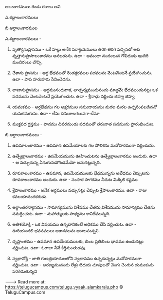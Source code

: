 అలంకారములు రెండు రకాలు అవి

ఎ.శబ్దాలంకారములు

బి.అర్ధాలంకారముల

ఎ.శబ్దాలంకారములు -

1. వృత్యానుప్రాసము - ఒకే హల్లు అనేక పర్యాయములు తిరిగి తిరిగి వచ్చినచో అది వృత్తానుప్రాసాలంకారము అనబడును. ఉదా - అమందా నందంబున గోవిదుడు ఇందిరి మందిరంబు చొచ్చి.

2. చేకాను ప్రాసము - అర్ధ భేధముతో రెండక్షరముల పదమును వెంటవెంటనే ప్రయేగించును. ఉదా - పాప హరుహరు సేవించెదను.

3. లాటానుప్రాసము - అర్ధమునందుగాక, తాత్పర్యమందునందు మాత్రమే భేదముండునట్లు ఒక పదమును వెంటవెంటనే ప్రయొగించుట. ఉదా - శ్రీనాధు వర్ణించు జిహ్వ జిహ్వ

4. యమకము - అర్ధభేధము గల అక్షరముల సముదాయము మరల మరల ఉచ్చరింపబడినచో యమకమగును. ఉదా - లేమ దనుజులగెలువగా లేమా

5. ముక్తపద గ్రస్తము - పాదము చివరనుండు పదముతో తరువాత పదమును ప్రారంభించుట.

బి.అర్ధాలంకారములు -

1. ఉపమాలంకారము - ఉపమాన ఉపమేయాలకు గల పోలికను మనోహరముగా వర్ణించును.

2. ఉత్ప్రేక్షాలంకారము - ఉపమేయమును ఊహించుటను ఉత్ప్రేక్షాలంకారము అందురు. ఉదా - ఆ వచ్చుచున్న ఏనుగునడగొండమేమో అనునట్లున్నది.

3. రూపకాలంకారము - ఉపమాన, ఉపమేయములకు భేధమున్నను అభేధము చెప్పుటను రూపకాలంకారము అందురు. ఉదా - సంసార సాగరము నీదుట మిక్కిలి కష్టము

4. శ్లేషాలంకారము - అనేక అర్ధములు వచ్చునట్లు చెప్పుట శ్లేషాలంకారము. ఉదా - రాజు కవలయానందకరుడు.

5. అర్ధాంతరన్యాసము - సామాన్యమును విశేషము చేతను,విశేషమును సామాన్యము చేతను సమర్ధించుట. ఉదా - మహాత్ములకు సాధ్యము కానిదేమున్నది.

6. అతిశయోక్తి - ఒక విషయము ఉన్నదానికంటే అధికము చేసి వర్ణించుట. ఉదా - ఊరియందలి భవనములు ఆకాశమును అంటుసున్నవి.

7. దృష్టాంతము - ఉపమాన ఉపమేయములకు, బింబ ప్రతిబింబ భావము ఉండునట్లు వర్ణించుట. ఉదా- ఓరాజా నీవే కీర్తిమంతుడవు.

8. స్వభావోక్తి - జాతి గుణజ్రియాదులలోని స్వభావము ఉన్నదున్నట్లు మనోహరముగా వర్ణించుట. ఉదా - అరణ్యమునందు లేళ్లు బెదురు చూపులతో చెంగు చెంగున దుముకుచు పరిగెడుతున్నవి

---> Read more at: https://telugucampus.com/telugu_vyaak_alamkaralu.php © TeluguCampus.com